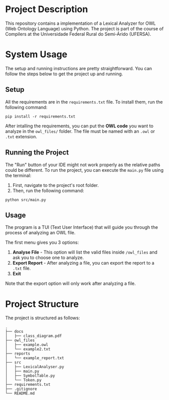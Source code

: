 # Project Description
This repository contains a implementation of a Lexical Analyzer for OWL (Web Ontology Language) using Python. The project is part of the course of Compilers at the Universidade Federal Rural do Semi-Árido (UFERSA).


# System Usage
The setup and running instructions are pretty straightforward. You can follow the steps below to get the project up and running.

## Setup
All the requirements are in the `requirements.txt` file. To install them, run the following command:
```
pip install -r requirements.txt
```
After intalling the requirements, you can put the **OWL code** you want to analyze in the `owl_files/` folder. The file must be named with an `.owl` or `.txt` extension.

## Running the Project
The "Run" button of your IDE might not work properly as the relative paths could be different.
To run the project, you can execute the `main.py` file using the terminal: 
1. First, navigate to the project's root folder.
2. Then, run the following command:
```
python src/main.py
```

## Usage
The program is a TUI (Text User Interface) that will guide you through the process of analyzing an OWL file.

The first menu gives you 3 options:
1. **Analyse File** - This option will list the valid files inside `/owl_files` and ask you to choose one to analyze.
2. **Export Report** - After analyzing a file, you can export the report to a `.txt` file.
3. **Exit**

Note that the export option will only work after analyzing a file.


# Project Structure
The project is structured as follows:
```
.
├── docs
│   ├── class_diagram.pdf
├── owl_files
│   ├── example.owl
│   └── example2.txt
├── reports
│   └── example_report.txt
├── src
│   ├── LexicalAnalyser.py
│   ├── main.py
│   ├── SymbolTable.py
│   └── Token.py
├── requirements.txt
├── .gitignore
└── README.md
```